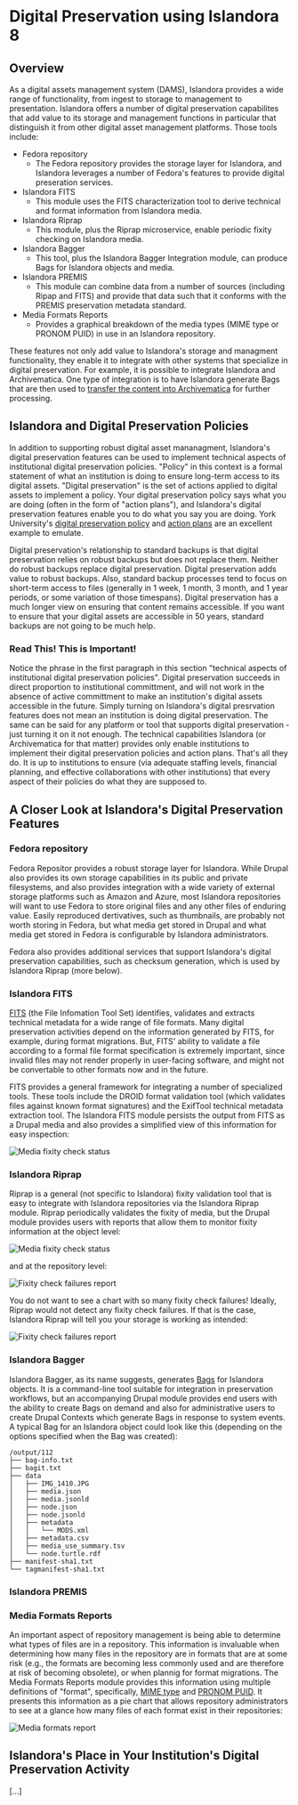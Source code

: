 # Digital Preservation using Islandora 8

## Overview

As a digital assets management system (DAMS), Islandora provides a wide range of functionality, from ingest to storage to management to presentation. Islandora offers a number of digital preservation capabilites that add value to its storage and management functions in particular that distinguish it from other digital asset management platforms. Those tools include:

* Fedora repository
   * The Fedora repository provides the storage layer for Islandora, and Islandora leverages a number of Fedora's features to provide digital preseration services.
* Islandora FITS
   * This module uses the FITS characterization tool to derive technical and format information from Islandora media.
* Islandora Riprap
   * This module, plus the Riprap microservice, enable periodic fixity checking on Islandora media.
* Islandora Bagger
   * This tool, plus the Islandora Bagger Integration module, can produce Bags for Islandora objects and media.
* Islandora PREMIS
    * This module can combine data from a number of sources (including Ripap and FITS) and provide that data such that it conforms with the PREMIS preservation metadata standard.
* Media Formats Reports
   * Provides a graphical breakdown of the media types (MIME type or PRONOM PUID) in use in an Islandora repository.

These features not only add value to Islandora's storage and managment functionality, they enable it to integrate with other systems that specialize in digital preservation. For example, it is possible to integrate Islandora and Archivematica. One type of integration is to have Islandora generate Bags that are then used to [transfer the content into Archivematica](https://www.archivematica.org/en/docs/archivematica-1.10/user-manual/transfer/bags/#bags) for further processing.

## Islandora and Digital Preservation Policies

In addition to supporting robust digital asset mananagment, Islandora's digital preservation features can be used to implement technical aspects of institutional digital preservation policies. "Policy" in this context is a formal statement of what an institution is doing to ensure long-term access to its digital assets. "Digital preservation" is the set of actions applied to digital assets to implement a policy. Your digital preservation policy says what you are doing (often in the form of "action plans"), and Islandora's digital preservation features enable you to do what you say you are doing. York University's [digital preservation policy](https://digital.library.yorku.ca/tags/digital-preservation-policy) and [action plans](https://digital.library.yorku.ca/tags/preservation-action-plan) are an excellent example to emulate.

Digital preservation's relationship to standard backups is that digital preservation relies on robust backups but does not replace them. Neither do robust backups replace digital preservation. Digital preservation adds value to robust backups. Also, standard backup processes tend to focus on short-term access to files (generally in 1 week, 1 month, 3 month, and 1 year periods, or some variation of those timespans). Digital preservation has a much longer view on ensuring that content remains accessible. If you want to ensure that your digital assets are accessible in 50 years, standard backups are not going to be much help.

### Read This! This is Important!

Notice the phrase in the first paragraph in this section "technical aspects of institutional digital preservation policies". Digital preservation succeeds in direct proportion to institutional committment, and will not work in the absence of active committment to make an institution's digital assets accessible in the future. Simply turning on Islandora's digital presrvation features does not mean an institution is doing digital preservation. The same can be said for any platform or tool that supports digital preservation - just turning it on it not enough. The technical capabilities Islandora (or Archivematica for that matter) provides only enable institutions to implement their digital preservation policies and action plans. That's all they do. It is up to institutions to ensure (via adequate staffing levels, financial planning, and effective collaborations with other institutions) that every aspect of their policies do what they are supposed to.

## A Closer Look at Islandora's Digital Preservation Features

### Fedora repository

Fedora Repositor provides a robust storage layer for Islandora. While Drupal also provides its own storage capabilities in its public and private filesystems, and also provides integration with a wide variety of external storage platforms such as Amazon and Azure, most Islandora repositories will want to use Fedora to store original files and any other files of enduring value. Easily reproduced dertivatives, such as thumbnails, are probably not worth storing in Fedora, but what media get stored in Drupal and what media get stored in Fedora is configurable by Islandora administrators.

Fedora also provides additional services that support Islandora's digital preservation capabilities, such as checksum generation, which is used by Islandora Riprap (more below).

### Islandora FITS

[FITS](https://projects.iq.harvard.edu/fits/home) (the File Infomation Tool Set) identifies, validates and extracts technical metadata for a wide range of file formats. Many digital preservation activities depend on the information generated by FITS, for example, during format migrations. But, FITS' ability to validate a file according to a formal file format specification is extremely important, since invalid files may not render properly in user-facing software, and might not be convertable to other formats now and in the future.

FITS provides a general framework for integrating a number of specialized tools. These tools include the DROID format validation tool (which validates files against known format signatures) and the ExifTool technical metadata extraction tool. The Islandora FITS module persists the output from FITS as a Drupal media and also provides a simplified view of this information for easy inspection:

![Media fixity check status](docs/images/fits_output.png)


### Islandora Riprap

Riprap is a general (not specific to Islandora) fixity validation tool that is easy to integrate with Islandora repositories via the Islandora Riprap module. Riprap periodically validates the fixity of media, but the Drupal module provides users with reports that allow them to monitor fixity information at the object level:

![Media fixity check status](docs/images/islandora_riprap_details.png)

and at the repository level:

![Fixity check failures report](docs/images/fixity_events_report_failures.png)

You do not want to see a chart with so many fixity check failures! Ideally, Riprap would not detect any fixity check failures. If that is the case, Islandora Riprap will tell you your storage is working as intended:

![Fixity check failures report](docs/images/fixity_events_report_no_failures.png)

### Islandora Bagger

Islandora Bagger, as its name suggests, generates [Bags](https://en.wikipedia.org/wiki/BagIt) for Islandora objects. It is a command-line tool suitable for integration in preservation workflows, but an accompanying Drupal module provides end users with the ability to create Bags on demand and also for administrative users to create Drupal Contexts which generate Bags in response to system events. A typical Bag for an Islandora object could look like this (depending on the options specified when the Bag was created):

```
/output/112
├── bag-info.txt
├── bagit.txt
├── data
│   ├── IMG_1410.JPG
│   ├── media.json
│   ├── media.jsonld
│   ├── node.json
│   ├── node.jsonld
│   ├── metadata
│   │   └── MODS.xml
│   ├── metadata.csv
│   ├── media_use_summary.tsv
│   └── node.turtle.rdf
├── manifest-sha1.txt
└── tagmanifest-sha1.txt
```

### Islandora PREMIS



### Media Formats Reports

An important aspect of repository management is being able to determine what types of files are in a repository. This information is invaluable when determining how many files in the repository are in formats that are at some risk (e.g., the formats are becoming less commonly used and are therefore at risk of becoming obsolete), or when plannig for format migrations. The Media Formats Reports module provides this information using multiple definitions of "format", specifically, [MIME type](https://en.wikipedia.org/wiki/Media_type) and [PRONOM PUID](https://en.wikipedia.org/wiki/PRONOM). It presents this information as a pie chart that allows repository administrators to see at a glance how many files of each format exist in their repositories:


![Media formats report](docs/images/media_report.png)

## Islandora's Place in Your Institution's Digital Preservation Activity

[...]
